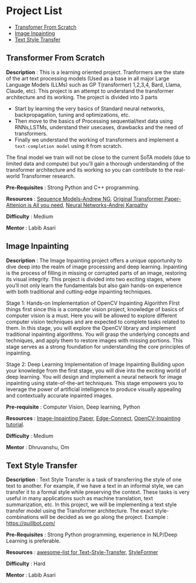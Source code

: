 # Project List
- [Transfomer From Scratch](#transformer-from-scratch)
- [Image Inpainting](#image-inpainting)
- [Text Style Transfer](#text-style-transfer)

## Transformer From Scratch

**Description** : This is a learning oriented project. Tranformers are the state of the art text processing models (Used as a base in all major Large Language Models (LLMs) such as GP T(ransformer) 1,2,3,4, Bard, Llama, Claude, etc). This project is an attempt to understand the transformer architecture and its working. The project is divided into 3 parts 
- Start by learning the very basics of Standard neural networks, backpropagation, tuning and optimizations, etc.
- Then move to the basics of Processing sequential/text data using RNNs,LSTMs, understand their usecases, drawbacks and the need of transformers.
- Finally we understand the working of transformers and implement a `text-completion model` using it from scratch.

The final model we train will not be close to the current SoTA models (due to limited data and compute) but you'll gain a thorough understanding of the transformer architecture and its working so you can contribute to the real-world Transformer research.

**Pre-Requisites** : Strong Python and C++ programming.

**Resources** : [Sequence Models-Andrew NG](https://www.coursera.org/learn/nlp-sequence-models/),      [Original Transformer Paper-Attenion is All you need](https://arxiv.org/abs/1706.03762),      [Neural Networks-Andrej Karpathy](https://www.youtube.com/playlist?list=PLAqhIrjkxbuWI23v9cThsA9GvCAUhRvKZ)

**Difficulty** : Medium

**Mentor** : Labib Asari


## Image Inpainting

**Description** : The Image Inpainting project offers a unique opportunity to dive deep into the realm of image processing and deep learning. Inpainting is the process of filling in missing or corrupted parts of an image, restoring its visual integrity. This project is divided into two exciting stages, where you’ll not only learn the fundamentals but also gain hands-on experience with both traditional and cutting-edge inpainting techniques.

Stage 1: Hands-on Implementation of OpenCV Inpainting Algorithm
FIrst things first since this is a computer vision project, knowledge of basics of computer vision is a must. Here you will be allowed to explore different computer vision techniques and are expected to complete tasks related to them. In this stage, you will explore the OpenCV library and implement traditional inpainting algorithms. You will grasp the underlying concepts and techniques, and apply them to restore images with missing portions. This stage serves as a strong foundation for understanding the core principles of inpainting.

Stage 2: Deep Learning Implementation of Image Inpainting
Building upon your knowledge from the first stage, you will dive into the exciting world of deep learning. You will design and implement a neural network for image inpainting using state-of-the-art techniques. This stage empowers you to leverage the power of artificial intelligence to produce visually appealing and contextually accurate inpainted images.

**Pre-requisite** : Computer Vision, Deep learning, Python

**Resources** : [Image-Inpainting Paper](https://arxiv.org/pdf/2104.01431.pdf), [Edge-Connect](https://github.com/knazeri/edge-connect), [OpenCV-Inpainting tutorial](https://docs.opencv.org/3.4/df/d3d/tutorial_py_inpainting.html).

**Difficulty** : Medium

**Mentor** : Dhruvanshu, Om




## Text Style Transfer

**Description** : Text Style Transfer is a task of transferring the style of one text to another. For example, if we have a text in an informal style, we can transfer it to a formal style while preserving the context. These tasks is very useful in many applications such as machine translation, text summarization, etc. 
In this project, we will be implementing a text style transfer model using the Transformer architecture. The exact style-combinations will be decided as we go along the project.
Example : https://quillbot.com/

**Pre-Requisites** : Strong Python programming, experience in NLP/Deep Learning is preferable.

**Resources** : [awesome-list for Text-Style-Transfer](https://github.com/jiangqn/Text-Style-Transfer), [StyleFormer](https://github.com/PrithivirajDamodaran/Styleformer) 

**Difficulty** : Hard

**Mentor** : Labib Asari